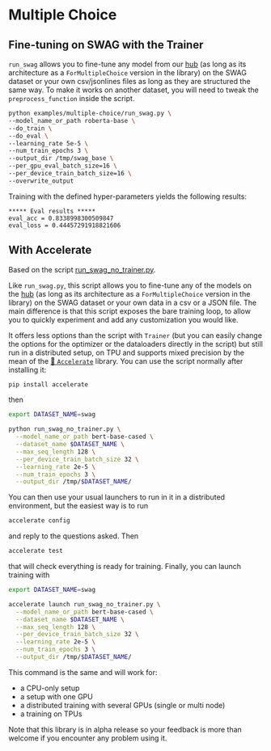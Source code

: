 <!---
Copyright 2020 The HuggingFace Team. All rights reserved.

Licensed under the Apache License, Version 2.0 (the "License");
you may not use this file except in compliance with the License.
You may obtain a copy of the License at

    http://www.apache.org/licenses/LICENSE-2.0

Unless required by applicable law or agreed to in writing, software
distributed under the License is distributed on an "AS IS" BASIS,
WITHOUT WARRANTIES OR CONDITIONS OF ANY KIND, either express or implied.
See the License for the specific language governing permissions and
limitations under the License.
-->

# Multiple Choice

## Fine-tuning on SWAG with the Trainer

`run_swag` allows you to fine-tune any model from our [hub](https://huggingface.co/models) (as long as its architecture as a `ForMultipleChoice` version in the library) on the SWAG dataset or your own csv/jsonlines files as long as they are structured the same way. To make it works on another dataset, you will need to tweak the `preprocess_function` inside the script.

```bash
python examples/multiple-choice/run_swag.py \
--model_name_or_path roberta-base \
--do_train \
--do_eval \
--learning_rate 5e-5 \
--num_train_epochs 3 \
--output_dir /tmp/swag_base \
--per_gpu_eval_batch_size=16 \
--per_device_train_batch_size=16 \
--overwrite_output
```
Training with the defined hyper-parameters yields the following results:
```
***** Eval results *****
eval_acc = 0.8338998300509847
eval_loss = 0.44457291918821606
```

## With Accelerate

Based on the script [run_swag_no_trainer.py](https://github.com/huggingface/transformers/blob/master/examples/pytorch/multiple-choice/run_swag_no_trainer.py).

Like `run_swag.py`, this script allows you to fine-tune any of the models on the [hub](https://huggingface.co/models) (as long as its architecture as a `ForMultipleChoice` version in the library) on
the SWAG dataset or your own data in a csv or a JSON file. The main difference is that this
script exposes the bare training loop, to allow you to quickly experiment and add any customization you would like.

It offers less options than the script with `Trainer` (but you can easily change the options for the optimizer
or the dataloaders directly in the script) but still run in a distributed setup, on TPU and supports mixed precision by
the mean of the [🤗 `Accelerate`](https://github.com/huggingface/accelerate) library. You can use the script normally
after installing it:

```bash
pip install accelerate
```

then

```bash
export DATASET_NAME=swag

python run_swag_no_trainer.py \
  --model_name_or_path bert-base-cased \
  --dataset_name $DATASET_NAME \
  --max_seq_length 128 \
  --per_device_train_batch_size 32 \
  --learning_rate 2e-5 \
  --num_train_epochs 3 \
  --output_dir /tmp/$DATASET_NAME/
```

You can then use your usual launchers to run in it in a distributed environment, but the easiest way is to run

```bash
accelerate config
```

and reply to the questions asked. Then

```bash
accelerate test
```

that will check everything is ready for training. Finally, you can launch training with

```bash
export DATASET_NAME=swag

accelerate launch run_swag_no_trainer.py \
  --model_name_or_path bert-base-cased \
  --dataset_name $DATASET_NAME \
  --max_seq_length 128 \
  --per_device_train_batch_size 32 \
  --learning_rate 2e-5 \
  --num_train_epochs 3 \
  --output_dir /tmp/$DATASET_NAME/
```

This command is the same and will work for:

- a CPU-only setup
- a setup with one GPU
- a distributed training with several GPUs (single or multi node)
- a training on TPUs

Note that this library is in alpha release so your feedback is more than welcome if you encounter any problem using it.
